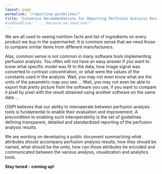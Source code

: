 ```yaml
---
layout: page
permalink: "/reporting-guidelines/"
title: "Consensus Recommendations for Reporting Perfusion Analysis Results"
#subheadline: "... because we need one!"
---
```


We are all used to seeing nutrition facts and list of ingredients on every product we buy in the supermarket. It is common sense that we need those to compare similar items from different manufacturers.

Alas, common sense is not common in many software tools implementing perfusion analysis. You often will not have an easy answer if you want to know what specific model was fit to the data, how image signal was converted to contrast concentration, or what were the values of the constants used in the analysis. Wait, you may not even know what are the units of the parametric map you see ... Wait, you may not even be able to export that pretty picture from the software you use, if you want to compare it pixel by pixel with the result obtained using another software on the same data ...

OSIPI believes that our ability to interoperate between perfusion analysis tools is fundamental to enable their evaluation and improvement. A precondition to enabling such interoperability is the set of guidelines defining transparent, detailed and standardized reporting of the perfusion analysis results.

We are working on developing a public document summarizing what attributes should accompany perfusion analysis results, how they should be named, what should be the units, how can those attributes be encoded and communicated between the various analysis, visualization and analytics tools.

**Stay tuned - coming up!**
